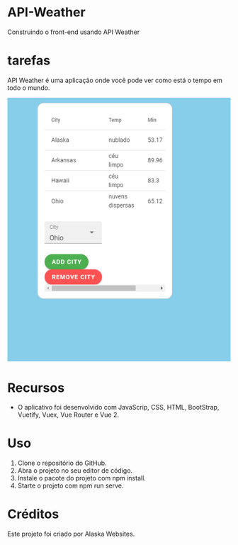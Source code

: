 # API-Weather
Construindo o front-end usando API Weather

# tarefas

API Weather é uma aplicação onde você pode ver como está o tempo em todo o mundo.

<img src="./src/assets/img/design.png" alt="API-Weather">

# Recursos

* O aplicativo foi desenvolvido com JavaScrip, CSS, HTML, BootStrap, Vuetify, Vuex, Vue Router e Vue 2.

# Uso

1. Clone o repositório do GitHub.
2. Abra o projeto no seu editor de código.
3. Instale o pacote do projeto com npm install.
3. Starte o projeto com npm run serve.

# Créditos

Este projeto foi criado por Alaska Websites.